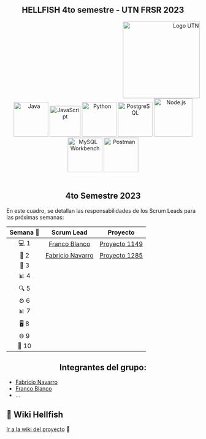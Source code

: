 <div align="center">
  <h2><b>HELLFISH 4to semestre - UTN FRSR 2023</b></h2>
</div>

<div align="right">
  <a href="https://www.frsr.utn.edu.ar/">
    <img src="https://utn.edu.ar/images/logo-utn.png" alt="Logo UTN" width="200">
  </a>
</div>

<div align="center">
  <a href="https://www.java.com/"><img src="https://cdn.icon-icons.com/icons2/2415/PNG/512/java_original_wordmark_logo_icon_146459.png" alt="Java" width="90" height="90"></a>
  <a href="https://www.javascript.com/"><img src="https://upload.wikimedia.org/wikipedia/commons/thumb/9/99/Unofficial_JavaScript_logo_2.svg/480px-Unofficial_JavaScript_logo_2.svg.png" alt="JavaScript" width="80" height="80"></a>
  <a href="https://www.python.org"><img src="https://miro.medium.com/v2/resize:fit:378/1*y6zvdl68fA-5nd9v-StFMg.png" alt="Python" width="90" height="90"></a>
  <a href="https://www.postgresql.org"><img src="https://upload.wikimedia.org/wikipedia/commons/thumb/2/29/Postgresql_elephant.svg/1200px-Postgresql_elephant.svg.png" alt="PostgreSQL" width="90" height="90"></a>
  <a href="https://nodejs.org/"><img src="https://vistaran-tech.s3.ap-south-1.amazonaws.com/wp-content/uploads/2022/05/13104926/nodejs-logo.png" alt="Node.js" width="100" height="100"></a>
  <a href="https://www.mysql.com/products/workbench/"><img src="https://www.freepnglogos.com/uploads/logo-mysql-png/logo-mysql-mysql-logo-png-images-are-download-crazypng-21.png" alt="MySQL Workbench" width="90" height="90"></a>
  <a href="https://www.postman.com/"><img src="https://yt3.googleusercontent.com/X-rhKMndFm9hT9wIaJns1StBfGbFdLTkAROwm4UZ3n9ucrBky5CFIeeZhSszFXBgQjItzCD0SA=s900-c-k-c0x00ffffff-no-rj" alt="Postman" width="90" height="90"></a>
</div>

<br>

<div align="center">
  <h2><b>4to Semestre 2023</b></h2>
</div>

En este cuadro, se detallan las responsabilidades de los Scrum Leads para las próximas semanas:

| <div align="center"><b>Semana 🚀</b></div> | <div align="center"><b>Scrum Lead</b></div> | <div align="center"><b>Proyecto</b></div> |
| :-------: | :-------: | :-------: |
|    💻 1    | [Franco Blanco](https://github.com/FrancoFB)  | [Proyecto 1149](https://github.com/orgs/CodeSystem2022/projects/1149)  |
|    📝 2    | [Fabricio Navarro](https://github.com/elfabri) | [Proyecto 1285](https://github.com/orgs/CodeSystem2022/projects/1285) |
|    📆 3    |           |           |
|    📊 4    |           |           |
|    🔍 5    |           |           |
|    ⚙️ 6    |           |           |
|    📊 7    |           |           |
|    🖥️ 8    |           |           |
|    🌐 9    |           |           |
|    💾 10   |           |           |


<div align="center">
  <h2><b>Integrantes del grupo:</b></h2>
</div>

- [Fabricio Navarro](https://github.com/elfabri)
- [Franco Blanco](https://github.com/FrancoFB)
- ...

<h2>📖 Wiki Hellfish</h2>

[Ir a la wiki del proyecto](https://github.com/CodeSystem2022/Hellfish_4to_semestre/wiki) 🚀
